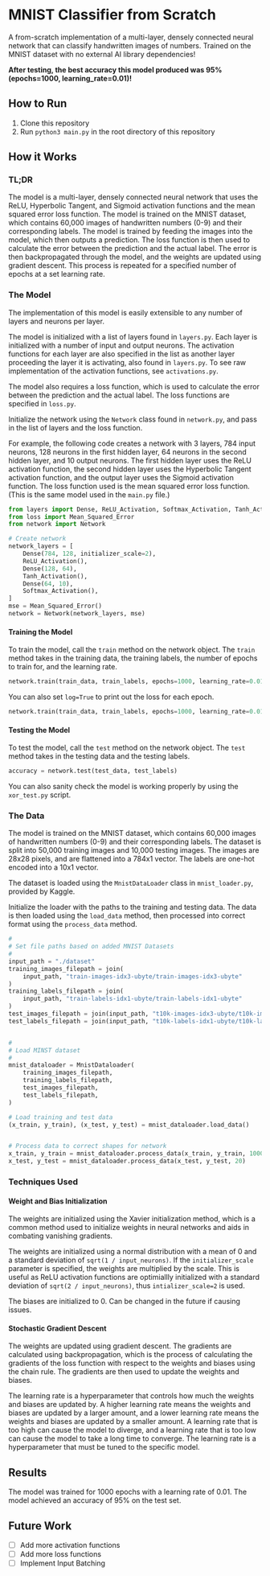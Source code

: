 # MNIST Classifier from Scratch

A from-scratch implementation of a multi-layer, densely connected neural network that can classify handwritten images of numbers. Trained on the MNIST dataset with no external AI library dependencies!

**After testing, the best accuracy this model produced was 95% (epochs=1000, learning_rate=0.01)!**

## How to Run

1. Clone this repository
2. Run `python3 main.py` in the root directory of this repository

## How it Works

### TL;DR

The model is a multi-layer, densely connected neural network that uses the ReLU, Hyperbolic Tangent, and Sigmoid activation functions and the mean squared error loss function. The model is trained on the MNIST dataset, which contains 60,000 images of handwritten numbers (0-9) and their corresponding labels. The model is trained by feeding the images into the model, which then outputs a prediction. The loss function is then used to calculate the error between the prediction and the actual label. The error is then backpropagated through the model, and the weights are updated using gradient descent. This process is repeated for a specified number of epochs at a set learning rate.

### The Model

The implementation of this model is easily extensible to any number of layers and neurons per layer.

The model is initialized with a list of layers found in `layers.py`. Each layer is initialized with a number of input and output neurons. The activation functions for each layer are also specified in the list as another layer proceeding the layer it is activating, also found in `layers.py`. To see raw implementation of the activation functions, see `activations.py`.

The model also requires a loss function, which is used to calculate the error between the prediction and the actual label. The loss functions are specified in `loss.py`.

Initialize the network using the `Network` class found in `network.py`, and pass in the list of layers and the loss function.

For example, the following code creates a network with 3 layers, 784 input neurons, 128 neurons in the first hidden layer, 64 neurons in the second hidden layer, and 10 output neurons. The first hidden layer uses the ReLU activation function, the second hidden layer uses the Hyperbolic Tangent activation function, and the output layer uses the Sigmoid activation function. The loss function used is the mean squared error loss function. (This is the same model used in the `main.py` file.)

```python
from layers import Dense, ReLU_Activation, Softmax_Activation, Tanh_Activation
from loss import Mean_Squared_Error
from network import Network

# Create network
network_layers = [
    Dense(784, 128, initializer_scale=2),
    ReLU_Activation(),
    Dense(128, 64),
    Tanh_Activation(),
    Dense(64, 10),
    Softmax_Activation(),
]
mse = Mean_Squared_Error()
network = Network(network_layers, mse)
```

#### Training the Model

To train the model, call the `train` method on the network object. The `train` method takes in the training data, the training labels, the number of epochs to train for, and the learning rate.

```python
network.train(train_data, train_labels, epochs=1000, learning_rate=0.01)
```

You can also set `log=True` to print out the loss for each epoch.

```python
network.train(train_data, train_labels, epochs=1000, learning_rate=0.01, log=True)
```

#### Testing the Model

To test the model, call the `test` method on the network object. The `test` method takes in the testing data and the testing labels.

```python
accuracy = network.test(test_data, test_labels)
```

You can also sanity check the model is working properly by using the `xor_test.py` script.

### The Data

The model is trained on the MNIST dataset, which contains 60,000 images of handwritten numbers (0-9) and their corresponding labels. The dataset is split into 50,000 training images and 10,000 testing images. The images are 28x28 pixels, and are flattened into a 784x1 vector. The labels are one-hot encoded into a 10x1 vector.

The dataset is loaded using the `MnistDataLoader` class in `mnist_loader.py`, provided by Kaggle.

Initialize the loader with the paths to the training and testing data. The data is then loaded using the `load_data` method, then processed into correct format using the `process_data` method.

```python
#
# Set file paths based on added MNIST Datasets
#
input_path = "./dataset"
training_images_filepath = join(
    input_path, "train-images-idx3-ubyte/train-images-idx3-ubyte"
)
training_labels_filepath = join(
    input_path, "train-labels-idx1-ubyte/train-labels-idx1-ubyte"
)
test_images_filepath = join(input_path, "t10k-images-idx3-ubyte/t10k-images-idx3-ubyte")
test_labels_filepath = join(input_path, "t10k-labels-idx1-ubyte/t10k-labels-idx1-ubyte")


#
# Load MINST dataset
#
mnist_dataloader = MnistDataloader(
    training_images_filepath,
    training_labels_filepath,
    test_images_filepath,
    test_labels_filepath,
)

# Load training and test data
(x_train, y_train), (x_test, y_test) = mnist_dataloader.load_data()


# Process data to correct shapes for network
x_train, y_train = mnist_dataloader.process_data(x_train, y_train, 1000)
x_test, y_test = mnist_dataloader.process_data(x_test, y_test, 20)
```

### Techniques Used

#### Weight and Bias Initialization

The weights are initialized using the Xavier initialization method, which is a common method used to initialize weights in neural networks and aids in combating vanishing gradients.

The weights are initialized using a normal distribution with a mean of 0 and a standard deviation of `sqrt(1 / input_neurons)`. If the `initializer_scale` parameter is specified, the weights are multiplied by the scale. This is useful as ReLU activation functions are optimiallly initialized with a standard deviation of `sqrt(2 / input_neurons)`, thus `intializer_scale=2` is used.

The biases are initialized to 0. Can be changed in the future if causing issues.

#### Stochastic Gradient Descent

The weights are updated using gradient descent. The gradients are calculated using backpropagation, which is the process of calculating the gradients of the loss function with respect to the weights and biases using the chain rule. The gradients are then used to update the weights and biases.

The learning rate is a hyperparameter that controls how much the weights and biases are updated by. A higher learning rate means the weights and biases are updated by a larger amount, and a lower learning rate means the weights and biases are updated by a smaller amount. A learning rate that is too high can cause the model to diverge, and a learning rate that is too low can cause the model to take a long time to converge. The learning rate is a hyperparameter that must be tuned to the specific model.

## Results

The model was trained for 1000 epochs with a learning rate of 0.01. The model achieved an accuracy of 95% on the test set.

## Future Work

- [ ] Add more activation functions
- [ ] Add more loss functions
- [ ] Implement Input Batching
